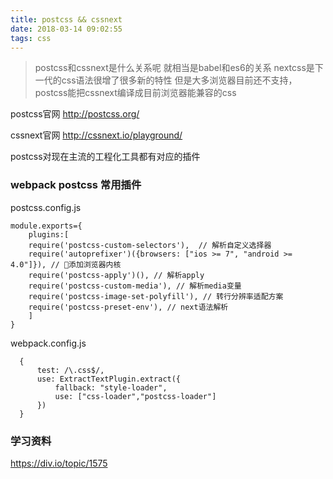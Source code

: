 ```yaml
---
title: postcss && cssnext
date: 2018-03-14 09:02:55
tags: css
---
```


> postcss和cssnext是什么关系呢 就相当是babel和es6的关系 nextcss是下一代的css语法很增了很多新的特性 但是大多浏览器目前还不支持，postcss能把cssnext编译成目前浏览器能兼容的css
> 


postcss官网 http://postcss.org/

cssnext官网 http://cssnext.io/playground/

postcss对现在主流的工程化工具都有对应的插件

<!-- more -->


### webpack postcss 常用插件

postcss.config.js

```
module.exports={
	plugins:[	
	require('postcss-custom-selectors'),  // 解析自定义选择器
	require('autoprefixer')({browsers: ["ios >= 7", "android >= 4.0"]}), // 添加浏览器内核
	require('postcss-apply')(), // 解析apply
	require('postcss-custom-media'), // 解析media变量
	require('postcss-image-set-polyfill'), // 转行分辨率适配方案
	require('postcss-preset-env'), // next语法解析
	]
}
```

webpack.config.js


```
  {
      test: /\.css$/,
      use: ExtractTextPlugin.extract({
          fallback: "style-loader",
          use: ["css-loader","postcss-loader"]
      })
  }
```



### 学习资料

https://div.io/topic/1575





